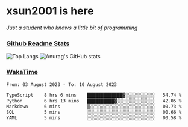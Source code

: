 # xsun2001 is here

*Just a student who knows a little bit of programming*

### [Github Readme Stats](https://github.com/anuraghazra/github-readme-stats)

![Top Langs](https://github-readme-stats.vercel.app/api/top-langs/?username=xsun2001&layout=compact&theme=radical) ![Anurag's GitHub stats](https://github-readme-stats.vercel.app/api?username=xsun2001&show_icons=true&theme=radical)

### [WakaTime](https://wakatime.com)

<!--START_SECTION:waka-->

```txt
From: 03 August 2023 - To: 10 August 2023

TypeScript    8 hrs 6 mins    █████████████▓░░░░░░░░░░░   54.74 %
Python        6 hrs 13 mins   ██████████▓░░░░░░░░░░░░░░   42.05 %
Markdown      6 mins          ▒░░░░░░░░░░░░░░░░░░░░░░░░   00.73 %
SQL           5 mins          ░░░░░░░░░░░░░░░░░░░░░░░░░   00.66 %
YAML          5 mins          ░░░░░░░░░░░░░░░░░░░░░░░░░   00.58 %
```

<!--END_SECTION:waka-->
